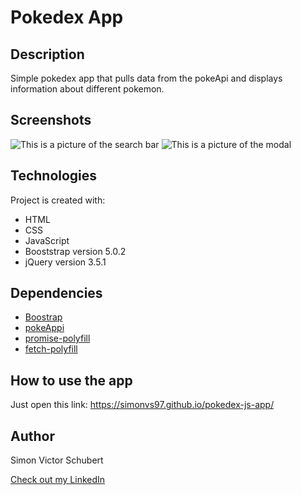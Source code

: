 # Pokedex App

## Description
Simple pokedex app that pulls data from the pokeApi and displays information about different pokemon. 

## Screenshots

![This is a picture of the search bar](https://user-images.githubusercontent.com/104713327/197389638-2c59a674-5069-4919-b1e1-7d829ed10017.jpg)
![This is a picture of the modal](https://user-images.githubusercontent.com/104713327/197389734-e6095074-566d-42df-9909-7db98c4dc540.png)

## Technologies
Project is created with:
* HTML
* CSS
* JavaScript
* Booststrap version 5.0.2
* jQuery version 3.5.1

## Dependencies
* [Boostrap](https://getbootstrap.com/)
* [pokeAppi](https://pokeapi.co/)
* [promise-polyfill](https://github.com/taylorhakes/promise-polyfill)
* [fetch-polyfill](https://github.com/github/fetch)

## How to use the app
Just open this link: https://simonvs97.github.io/pokedex-js-app/

## Author
Simon Victor Schubert

[Check out my LinkedIn](https://www.linkedin.com/in/simon-schubert/)
